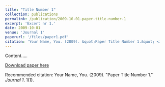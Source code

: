 ```yaml
---
title: "Title Number 1"
collection: publications
permalink: /publication/2009-10-01-paper-title-number-1
excerpt: 'Excert nr 1.'
date: 2009-10-01
venue: 'Journal 1'
paperurl: '/files/paper1.pdf'
citation: 'Your Name, You. (2009). &quot;Paper Title Number 1.&quot; <i>Journal 1</i>. 1(1).'
---
```

Content.....

[Download paper here](http://academicpages.github.io/files/paper1.pdf)

Recommended citation: Your Name, You. (2009). "Paper Title Number 1." <i>Journal 1</i>. 1(1).